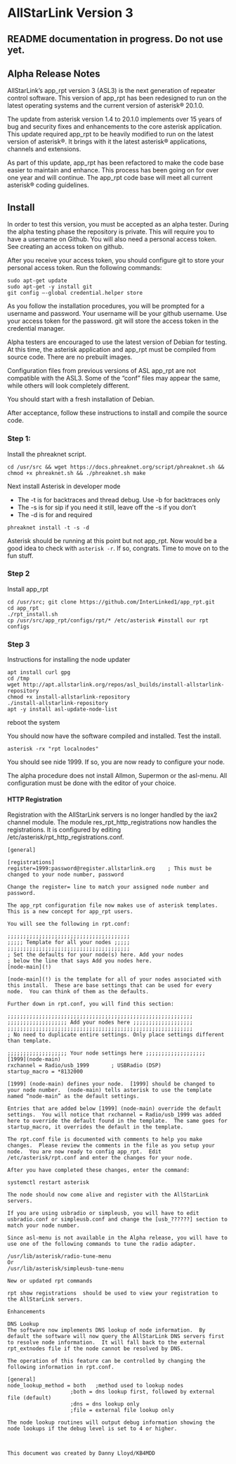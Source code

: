 # AllStarLink Version 3 

## README documentation in progress. Do not use yet.

## Alpha Release Notes

AllStarLink’s app_rpt version 3 (ASL3) is the next generation of repeater control software.  This version of app_rpt has been redesigned to run on the latest operating systems and the current version of asterisk® 20.1.0.

The update from asterisk version 1.4 to 20.1.0 implements over 15 years of bug and security fixes and enhancements to the core asterisk application.  This update required app_rpt to be heavily modified to run on the latest version of asterisk®.  It brings with it the latest asterisk® applications, channels and extensions.

As part of this update, app_rpt has been refactored to make the code base easier to maintain and enhance.  This process has been going on for over one year and will continue.  The app_rpt code base will meet all current asterisk® coding guidelines.

## Install
In order to test this version, you must be accepted as an alpha tester.  During the alpha testing phase the repository is private.  This will require you to have a username on Github.  You will also need a personal access token.  See creating an access token on github. 

After you receive your access token, you should configure git to store your personal access token.  Run the following commands:
```
sudo apt-get update
sudo apt-get -y install git
git config —-global credential.helper store
```
As you follow the installation procedures, you will be prompted for a username and password.  Your username will be your github username.  Use your access token for the password.  git will store the access token in the credential manager.

Alpha testers are encouraged to use the latest version of Debian for testing.  At this time, the asterisk application and app_rpt must be compiled from source code.  There are no prebuilt images.

Configuration files from previous versions of ASL app_rpt are not compatible with the ASL3.  Some of the “conf” files may appear the same, while others will look completely different.

You should start with a fresh installation of Debian.  

After acceptance, follow these instructions to install and compile the source code.  

### Step 1:

Install the phreaknet script.
```
cd /usr/src && wget https://docs.phreaknet.org/script/phreaknet.sh && chmod +x phreaknet.sh && ./phreaknet.sh make
```
Next install Asterisk in developer mode
- The -t is for backtraces and thread debug. Use -b for backtraces only
- The -s is for sip if you need it still, leave off the -s if you don’t
- The -d is for and required
```
phreaknet install -t -s -d
```
Asterisk should be running at this point but not app_rpt. Now would be a good idea to check with `asterisk -r`. If so, congrats. Time to move on to the fun stuff.

### Step 2
Install app_rpt
```
cd /usr/src; git clone https://github.com/InterLinked1/app_rpt.git
cd app_rpt
./rpt_install.sh
cp /usr/src/app_rpt/configs/rpt/* /etc/asterisk #install our rpt configs
```
### Step 3
Instructions for installing the node updater
```
apt install curl gpg
cd /tmp
wget http://apt.allstarlink.org/repos/asl_builds/install-allstarlink-repository
chmod +x install-allstarlink-repository
./install-allstarlink-repository
apt -y install asl-update-node-list
```
reboot the system

You should now have the software compiled and installed.  Test the install.

```
asterisk -rx "rpt localnodes"
```
You should see nide 1999. If so, you are now ready to configure your node.  

The alpha procedure does not install Allmon, Supermon or the asl-menu. All configuration must be done with the editor of your choice.

#### HTTP Registration
Registration with the AllStarLink servers is no longer handled by the iax2 channel module.  The module res_rpt_http_registrations now handles the registrations.  It is configured by editing /etc/asterisk/rpt_http_registrations.conf.

```
[general]

[registrations]
register=1999:password@register.allstarlink.org    ; This must be changed to your node number, password

Change the register= line to match your assigned node number and password.

The app_rpt configuration file now makes use of asterisk templates.  This is a new concept for app_rpt users.  

You will see the following in rpt.conf:

;;;;;;;;;;;;;;;;;;;;;;;;;;;;;;;;;;;;;;;
;;;;; Template for all your nodes ;;;;;
;;;;;;;;;;;;;;;;;;;;;;;;;;;;;;;;;;;;;;;
; Set the defaults for your node(s) here. Add your nodes
; below the line that says Add you nodes here.
[node-main](!)

[node-main](!) is the template for all of your nodes associated with this install.  These are base settings that can be used for every node.  You can think of them as the defaults.

Further down in rpt.conf, you will find this section:

;;;;;;;;;;;;;;;;;;;;;;;;;;;;;;;;;;;;;;;;;;;;;;;;;;;;;;;;;;;
;;;;;;;;;;;;;;;;;;; Add your nodes here ;;;;;;;;;;;;;;;;;;;
;;;;;;;;;;;;;;;;;;;;;;;;;;;;;;;;;;;;;;;;;;;;;;;;;;;;;;;;;;;
; No need to duplicate entire settings. Only place settings different than template.

;;;;;;;;;;;;;;;;;;; Your node settings here ;;;;;;;;;;;;;;;;;;;
[1999](node-main)
rxchannel = Radio/usb_1999       ; USBRadio (DSP)
startup_macro = *8132000

[1999] (node-main) defines your node.  [1999] should be changed to your node number.  (node-main) tells asterisk to use the template named “node-main” as the default settings.

Entries that are added below [1999] (node-main) override the default settings.  You will notice that rxchannel = Radio/usb_1999 was added here to override the default found in the template.  The same goes for startup_macro, it overrides the default in the template.

The rpt.conf file is documented with comments to help you make changes.  Please review the comments in the file as you setup your node.  You are now ready to config app_rpt.  Edit /etc/asterisk/rpt.conf and enter the changes for your node.

After you have completed these changes, enter the command:

systemctl restart asterisk

The node should now come alive and register with the AllStarLink servers.

If you are using usbradio or simpleusb, you will have to edit usbradio.conf or simpleusb.conf and change the [usb_??????] section to match your node number.

Since asl-menu is not available in the Alpha release, you will have to use one of the following commands to tune the radio adapter.

/usr/lib/asterisk/radio-tune-menu
Or
/usr/lib/asterisk/simpleusb-tune-menu

New or updated rpt commands

rpt show registrations  should be used to view your registration to the AllStarLink servers.

Enhancements

DNS Lookup
The software now implements DNS lookup of node information.  By default the software will now query the AllStarLink DNS servers first to resolve node information.  It will fall back to the external rpt_extnodes file if the node cannot be resolved by DNS.

The operation of this feature can be controlled by changing the following information in rpt.conf.

[general]
node_lookup_method = both	;method used to lookup nodes
					;both = dns lookup first, followed by external file (default)
					;dns = dns lookup only
					;file = external file lookup only

The node lookup routines will output debug information showing the node lookups if the debug level is set to 4 or higher.



This document was created by Danny Lloyd/KB4MDD


